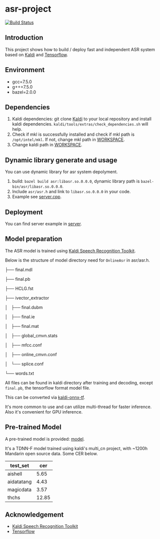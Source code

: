 # asr-project

[![Build Status](https://travis-ci.com/tz301/asr-project.svg?branch=master)](https://travis-ci.com/tz301/asr-project)

## Introduction

This project shows how to build / deploy fast and independent ASR system based on [Kaldi](https://github.com/kaldi-asr/kaldi)
and [Tensorflow](https://github.com/tensorflow/tensorflow).

## Environment

* gcc=7.5.0
* g++=7.5.0
* bazel=2.0.0

## Dependencies

1. Kaldi dependencies: git clone [Kaldi](https://github.com/kaldi-asr/kaldi)
   to your local repository and install kaldi dependencies.
   `kaldi/tools/extras/check_dependencies.sh` will help.
2. Check if mkl is successfully installed and check if mkl path is
   `/opt/intel/mkl`. If not, change mkl path in [WORKSPACE](WORKSPACE).
3. Change kaldi path in [WORKSPACE](WORKSPACE).

## Dynamic library generate and usage

You can use dynamic library for asr system depolyment.

1. build: `bazel build asr:libasr.so.0.0.0`,
   dynamic library path is `bazel-bin/asr/libasr.so.0.0.0`.
2. Include `asr/asr.h` and link to `libasr.so.0.0.0` in your code.
3. Example see [server.cpp](server/server.cpp).

## Deployment

You can find server example in [server](server).

## Model preparation

The ASR model is trained using
[Kaldi Speech Recognition Toolkit](https://github.com/kaldi-asr/kaldi).

Below is the structure of model directory need for `OnlineAsr` in asr/asr.h.

├── final.mdl

├── final.pb

├── HCLG.fst

├── ivector_extractor

│   ├── final.dubm

│   ├── final.ie

│   ├── final.mat

│   ├── global_cmvn.stats

│   ├── mfcc.conf

│   ├── online_cmvn.conf

│   └── splice.conf

└── words.txt

All files can be found in kaldi directory after training and decoding,
except `final.pb`, the tensorflow format model file.

This can be converted via [kaldi-onnx-tf](https://github.com/tz301/kaldi-onnx-tf).

It's more common to use and can utilize multi-thread for faster
inference. Also it's convenient for GPU inference.

## Pre-trained Model

A pre-trained model is provided: [model](tests/model).

It's a TDNN-F model trained using kaldi's multi_cn project,
with ~1200h Mandarin open source data. Some CER below.

test_set|cer
----|----
aishell|5.65
aidatatang|4.43
magicdata|3.57
thchs|12.85

## Acknowledgement

* [Kaldi Speech Recognition Toolkit](https://github.com/kaldi-asr/kaldi)
* [Tensorflow](https://github.com/tensorflow/tensorflow)
